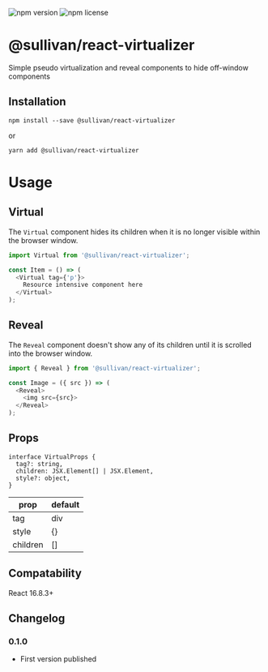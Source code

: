 ![npm version](https://img.shields.io/npm/v/@sullivan/react-virtualizer.svg) ![npm license](https://img.shields.io/npm/l/@sullivan/react-virtualizer.svg)

# @sullivan/react-virtualizer
Simple pseudo virtualization and reveal components to hide off-window components 

## Installation
```
npm install --save @sullivan/react-virtualizer
```
or
```
yarn add @sullivan/react-virtualizer
```


# Usage

## Virtual 
The `Virtual` component hides its children when it is no longer visible within the browser window. 

```javascript
import Virtual from '@sullivan/react-virtualizer';

const Item = () => (
  <Virtual tag={'p'}>
    Resource intensive component here
  </Virtual>
);
```

## Reveal
The `Reveal` component doesn't show any of its children until it is scrolled into the browser window.

```javascript
import { Reveal } from '@sullivan/react-virtualizer';

const Image = ({ src }) => (
  <Reveal>
    <img src={src}>
  </Reveal>
);
```

## Props 
```
interface VirtualProps {
  tag?: string,
  children: JSX.Element[] | JSX.Element,
  style?: object,
}
```

| prop     | default |
|----------|---------|
| tag      | div |
| style    | {} |
| children | [] |

## Compatability
React 16.8.3+
 
## Changelog

### 0.1.0
- First version published